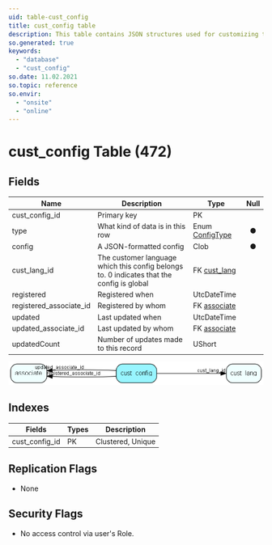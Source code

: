 ```yaml
---
uid: table-cust_config
title: cust_config table
description: This table contains JSON structures used for customizing the customer center
so.generated: true
keywords:
  - "database"
  - "cust_config"
so.date: 11.02.2021
so.topic: reference
so.envir:
  - "onsite"
  - "online"
---
```


# cust\_config Table (472)

## Fields

| Name | Description | Type | Null |
|------|-------------|------|:----:|
|cust\_config\_id|Primary key|PK| |
|type|What kind of data is in this row|Enum [ConfigType](enums/configtype.md)|&#x25CF;|
|config|A JSON-formatted config|Clob|&#x25CF;|
|cust\_lang\_id|The customer language which this config belongs to. 0 indicates that the config is global|FK [cust_lang](cust-lang.md)| |
|registered|Registered when|UtcDateTime| |
|registered\_associate\_id|Registered by whom|FK [associate](associate.md)| |
|updated|Last updated when|UtcDateTime| |
|updated\_associate\_id|Last updated by whom|FK [associate](associate.md)| |
|updatedCount|Number of updates made to this record|UShort| |


![cust_config table relationship diagram](./media/cust_config.png)

## Indexes

| Fields | Types | Description |
|--------|-------|-------------|
|cust\_config\_id |PK |Clustered, Unique |

## Replication Flags

* None

## Security Flags

* No access control via user's Role.

